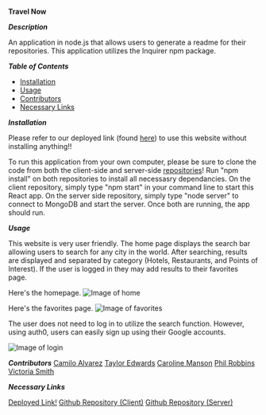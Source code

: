 **Travel Now**

**_Description_**

An application in node.js that allows users to generate a readme for their repositories. This application utilizes the Inquirer npm package.

**_Table of Contents_**

- [Installation](#Installation)
- [Usage](#Usage)
- [Contributors](#Guidelines)
- [Necessary Links](#More)

<a name="Installation">**_Installation_**</a>

Please refer to our deployed link (found [here](#more)) to use this website without installing anything!!

To run this application from your own computer, please be sure to clone the code from both the client-side and server-side [repositories](#more)! Run "npm install" on both repositories to install all necessasry dependancies. On the client repository, simply type "npm start" in your command line to start this React app. On the server side repository, simply type "node server" to connect to MongoDB and start the server. Once both are running, the app should run.

<a name="Usage">**_Usage_**</a>

This website is very user friendly. The home page displays the search bar allowing users to search for any city in the world. After searching, results are displayed and separated by category (Hotels, Restaurants, and Points of Interest). If the user is logged in they may add results to their favorites page.

Here's the homepage.
![Image of home]()

Here's the favorites page.
![Image of favorites]()

The user does not need to log in to utilize the search function. However, using auth0, users can easily sign up using their Google accounts.

![Image of login]()

<a name="Guidelines">**_Contributors_**</a>
[Camilo Alvarez](https://github.com/Melo718)
[Taylor Edwards](www.github.com/tedwar52)
[Caroline Manson](https://github.com/carolinem15)
[Phil Robbins](https://github.com/plrobbins)
[Victoria Smith](https://github.com/Vsmith408)

<a name="More">**_Necessary Links_**</a>

[Deployed Link!](https://projecttravelnow.netlify.app/)
[Github Repository (Client)](https://github.com/Vsmith408/Project3-client)
[Github Repository (Server)](https://github.com/carolinem15/project3)
